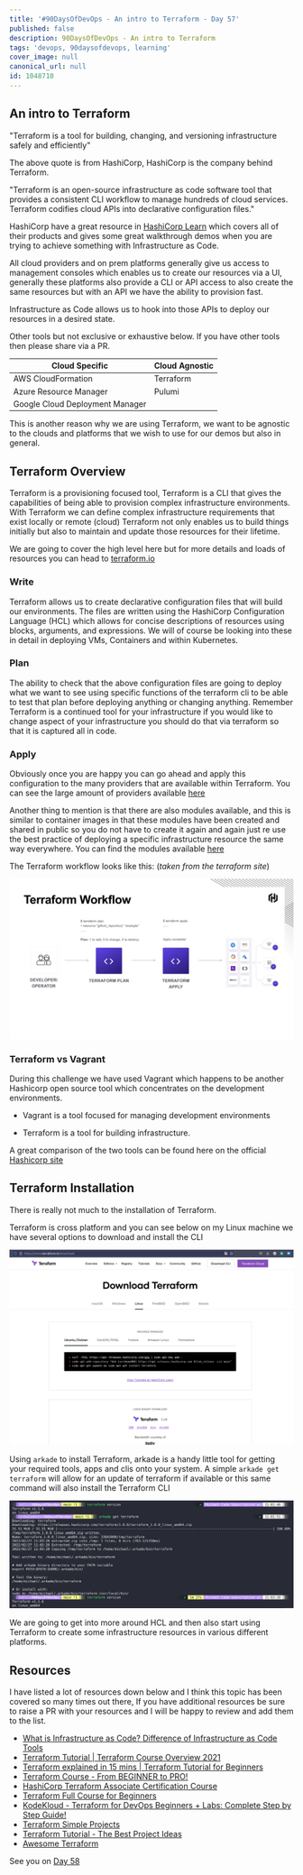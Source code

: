 ```yaml
---
title: '#90DaysOfDevOps - An intro to Terraform - Day 57'
published: false
description: 90DaysOfDevOps - An intro to Terraform
tags: 'devops, 90daysofdevops, learning'
cover_image: null
canonical_url: null
id: 1048710
---
```


## An intro to Terraform

"Terraform is a tool for building, changing, and versioning infrastructure safely and efficiently"

The above quote is from HashiCorp, HashiCorp is the company behind Terraform.

"Terraform is an open-source infrastructure as code software tool that provides a consistent CLI workflow to manage hundreds of cloud services. Terraform codifies cloud APIs into declarative configuration files."

HashiCorp have a great resource in [HashiCorp Learn](https://learn.hashicorp.com/terraform?utm_source=terraform_io&utm_content=terraform_io_hero) which covers all of their products and gives some great walkthrough demos when you are trying to achieve something with Infrastructure as Code.

All cloud providers and on prem platforms generally give us access to management consoles which enables us to create our resources via a UI, generally these platforms also provide a CLI or API access to also create the same resources but with an API we have the ability to provision fast.

Infrastructure as Code allows us to hook into those APIs to deploy our resources in a desired state.

Other tools but not exclusive or exhaustive below. If you have other tools then please share via a PR.

| Cloud Specific                  | Cloud Agnostic |
| ------------------------------- | -------------- |
| AWS CloudFormation              | Terraform      |
| Azure Resource Manager          | Pulumi         |
| Google Cloud Deployment Manager |                |

This is another reason why we are using Terraform, we want to be agnostic to the clouds and platforms that we wish to use for our demos but also in general.

## Terraform Overview

Terraform is a provisioning focused tool, Terraform is a CLI that gives the capabilities of being able to provision complex infrastructure environments. With Terraform we can define complex infrastructure requirements that exist locally or remote (cloud) Terraform not only enables us to build things initially but also to maintain and update those resources for their lifetime.

We are going to cover the high level here but for more details and loads of resources you can head to [terraform.io](https://www.terraform.io/)

### Write

Terraform allows us to create declarative configuration files that will build our environments. The files are written using the HashiCorp Configuration Language (HCL) which allows for concise descriptions of resources using blocks, arguments, and expressions. We will of course be looking into these in detail in deploying VMs, Containers and within Kubernetes.

### Plan

The ability to check that the above configuration files are going to deploy what we want to see using specific functions of the terraform cli to be able to test that plan before deploying anything or changing anything. Remember Terraform is a continued tool for your infrastructure if you would like to change aspect of your infrastructure you should do that via terraform so that it is captured all in code.

### Apply

Obviously once you are happy you can go ahead and apply this configuration to the many providers that are available within Terraform. You can see the large amount of providers available [here](https://registry.terraform.io/browse/providers)

Another thing to mention is that there are also modules available, and this is similar to container images in that these modules have been created and shared in public so you do not have to create it again and again just re use the best practice of deploying a specific infrastructure resource the same way everywhere. You can find the modules available [here](https://registry.terraform.io/browse/modules)

The Terraform workflow looks like this: (_taken from the terraform site_)

![](Images/Day57_IAC3.png)

### Terraform vs Vagrant

During this challenge we have used Vagrant which happens to be another Hashicorp open source tool which concentrates on the development environments.

- Vagrant is a tool focused for managing development environments

- Terraform is a tool for building infrastructure.

A great comparison of the two tools can be found here on the official [Hashicorp site](https://www.vagrantup.com/intro/vs/terraform)

## Terraform Installation

There is really not much to the installation of Terraform.

Terraform is cross platform and you can see below on my Linux machine we have several options to download and install the CLI

![](Images/Day57_IAC2.png)

Using `arkade` to install Terraform, arkade is a handy little tool for getting your required tools, apps and clis onto your system. A simple `arkade get terraform` will allow for an update of terraform if available or this same command will also install the Terraform CLI

![](Images/Day57_IAC1.png)

We are going to get into more around HCL and then also start using Terraform to create some infrastructure resources in various different platforms.

## Resources

I have listed a lot of resources down below and I think this topic has been covered so many times out there, If you have additional resources be sure to raise a PR with your resources and I will be happy to review and add them to the list.

- [What is Infrastructure as Code? Difference of Infrastructure as Code Tools](https://www.youtube.com/watch?v=POPP2WTJ8es)
- [Terraform Tutorial | Terraform Course Overview 2021](https://www.youtube.com/watch?v=m3cKkYXl-8o)
- [Terraform explained in 15 mins | Terraform Tutorial for Beginners](https://www.youtube.com/watch?v=l5k1ai_GBDE)
- [Terraform Course - From BEGINNER to PRO!](https://www.youtube.com/watch?v=7xngnjfIlK4&list=WL&index=141&t=16s)
- [HashiCorp Terraform Associate Certification Course](https://www.youtube.com/watch?v=V4waklkBC38&list=WL&index=55&t=111s)
- [Terraform Full Course for Beginners](https://www.youtube.com/watch?v=EJ3N-hhiWv0&list=WL&index=39&t=27s)
- [KodeKloud - Terraform for DevOps Beginners + Labs: Complete Step by Step Guide!](https://www.youtube.com/watch?v=YcJ9IeukJL8&list=WL&index=16&t=11s)
- [Terraform Simple Projects](https://terraform.joshuajebaraj.com/)
- [Terraform Tutorial - The Best Project Ideas](https://www.youtube.com/watch?v=oA-pPa0vfks)
- [Awesome Terraform](https://github.com/shuaibiyy/awesome-terraform)

See you on [Day 58](day58.md)
